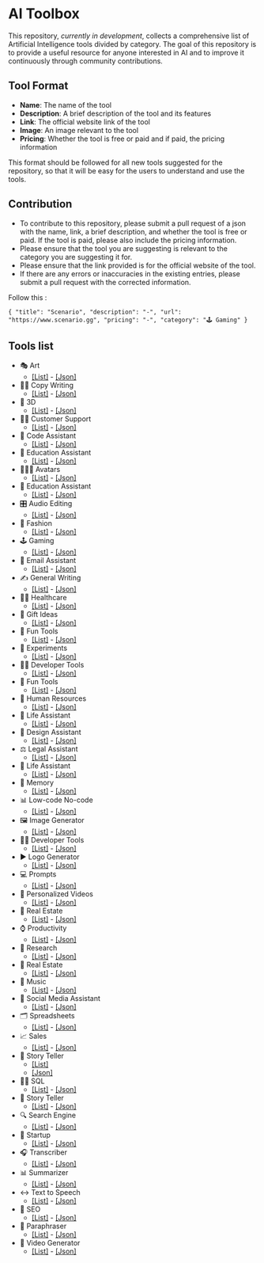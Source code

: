 # AI Toolbox


This repository, *currently in development*, collects a comprehensive list of Artificial Intelligence tools divided by category. The goal of this repository is to provide a useful resource for anyone interested in AI and to improve it continuously through community contributions.



## Tool Format

- **Name**: The name of the tool
- **Description**: A brief description of the tool and its features
- **Link**: The official website link of the tool
- **Image**: An image relevant to the tool
- **Pricing**: Whether the tool is free or paid and if paid, the pricing information

This format should be followed for all new tools suggested for the repository, so that it will be easy for the users to understand and use the tools.

## Contribution

- To contribute to this repository, please submit a pull request of a json with the name, link, a brief description, and whether the tool is free or paid. If the tool is paid, please also include the pricing information.
- Please ensure that the tool you are suggesting is relevant to the category you are suggesting it for.
- Please ensure that the link provided is for the official website of the tool.
- If there are any errors or inaccuracies in the existing entries, please submit a pull request with the corrected information.

Follow this :

`
        {
            "title": "Scenario",
            "description": "-",
            "url": "https://www.scenario.gg",
            "pricing": "-",
            "category": "🕹️ Gaming"
        }
`

## Tools list


- 🎭 Art  
  - [[List]](Categories/🎭%20Art/Art.md)    - [[Json]](Categories/🎭%20Art/json/Art.json)
- ✍🏽 Copy Writing  
  - [[List]](Categories/✍🏽%20Copy%20Writing/Copywriting.md)     - [[Json]](Categories/✍🏽%20Copy%20Writing/json/Copywriting.json)
- 📍 3D  
  - [[List]](Categories/📍%203D/3D.md)     - [[Json]](Categories/📍%203D/json/3D.json)
- 🧑‍💻 Customer Support  
  - [[List]](Categories/🧑‍💻%20Customer%20Support/Customer.md)     - [[Json]](Categories/🧑‍💻%20Customer%20Support/json/Customer.json)
- 🥷 Code Assistant  
  - [[List]](Categories/🥷%20Code%20Assistant/Code.md)     - [[Json]](Categories/🥷%20Code%20Assistant/json/Code.json)
- 🏫 Education Assistant  
  - [[List]](Categories/🏫%20Education%20Assistant/Education.md)     - [[Json]](Categories/🏫%20Education%20Assistant/json/Education.json)
- 🧑‍🤝‍🧑 Avatars  
  - [[List]](Categories/🧑‍🤝‍🧑%20Avatars/Avatars.md)     - [[Json]](Categories/🧑‍🤝‍🧑%20Avatars/json/Avatars.json)
- 🏫 Education Assistant  
  - [[List]](Categories/🏫%20Education%20Assistant/Education.md)     - [[Json]](Categories/🏫%20Education%20Assistant/json/Education.json)
- 🎛️ Audio Editing  
  - [[List]](Categories/🎛️%20Audio%20Editing/Audio.md)     - [[Json]](Categories/🎛️%20Audio%20Editing/json/Audio.json)
- 👜 Fashion  
  - [[List]](Categories/👜%20Fashion/Fashion.md)     - [[Json]](Categories/👜%20Fashion/json/Fashion.json)
- 🕹️ Gaming  
  - [[List]](Categories/🕹️%20Gaming/Gaming.md)     - [[Json]](Categories/🕹️%20Gaming/json/Gaming.json)
- 📧 Email Assistant  
  - [[List]](Categories/📧%20Email%20Assistant/Email.md)     - [[Json]](Categories/📧%20Email%20Assistant/json/Email.json)
- ✍️ General Writing  
  - [[List]](Categories/✍️%20General%20Writing/General.md)     - [[Json]](Categories/✍️%20General%20Writing/json/General.json)
- 🧑‍⚕️ Healthcare  
  - [[List]](Categories/🧑‍⚕️%20Healthcare/Healthcare.md)     - [[Json]](Categories/🧑‍⚕️%20Healthcare/json/Healthcare.json)
- 🎁 Gift Ideas  
  - [[List]](Categories/🎁%20Gift%20Ideas/Gift.md)     - [[Json]](Categories/🎁%20Gift%20Ideas/json/Gift.json)
- 👻 Fun Tools  
  - [[List]](Categories/👻%20Fun%20Tools/Fun.md)     - [[Json]](Categories/👻%20Fun%20Tools/json/Fun.json)
- 🥼 Experiments  
  - [[List]](Categories/🥼%20Experiments/Experiments.md)     - [[Json]](Categories/🥼%20Experiments/json/Experiments.json)
- 🧑‍💻 Developer Tools  
  - [[List]](Categories/🧑‍💻%20Developer%20Tools/Developer.md)     - [[Json]](Categories/🧑‍💻%20Developer%20Tools/json/Developer.json)
- 👻 Fun Tools  
  - [[List]](Categories/👻%20Fun%20Tools/Fun.md)     - [[Json]](Categories/👻%20Fun%20Tools/json/Fun.json)
- 💼 Human Resources  
  - [[List]](Categories/💼%20Human%20Resources/Human.md)     - [[Json]](Categories/💼%20Human%20Resources/json/Human.json)
- 🧬 Life Assistant  
  - [[List]](Categories/🧬%20Life%20Assistant/Life.md)     - [[Json]](Categories/🧬%20Life%20Assistant/json/Life.json)
- 🎨 Design Assistant  
  - [[List]](Categories/🎨%20Design%20Assistant/Design.md)     - [[Json]](Categories/🎨%20Design%20Assistant/json/Design.json)
- ⚖️ Legal Assistant  
  - [[List]](Categories/⚖️%20Legal%20Assistant/Legal.md)     - [[Json]](Categories/⚖️%20Legal%20Assistant/json/Legal.json)
- 🧬 Life Assistant  
  - [[List]](Categories/🧬%20Life%20Assistant/Life.md)     - [[Json]](Categories/🧬%20Life%20Assistant/json/Life.json)
- 🧠 Memory  
  - [[List]](Categories/🧠%20Memory/Memory.md)     - [[Json]](Categories/🧠%20Memory/json/Memory.json)
- 📊 Low-code No-code  
  - [[List]](Categories/📊%20Low-code%20No-code/Low-code.md)     - [[Json]](Categories/📊%20Low-code%20No-code/json/Low-code.json)
- 🖼️ Image Generator  
  - [[List]](Categories/🖼️%20Image%20Generator/Image.md)     - [[Json]](Categories/🖼️%20Image%20Generator/json/Image.json)
- 🧑‍💻 Developer Tools  
  - [[List]](Categories/🧑‍💻%20Developer%20Tools/Developer.md)     - [[Json]](Categories/🧑‍💻%20Developer%20Tools/json/Developer.json)
- ▶️ Logo Generator  
  - [[List]](Categories/▶️%20Logo%20Generator/Logo.md)     - [[Json]](Categories/▶️%20Logo%20Generator/json/Logo.json)
- 💻 Prompts  
  - [[List]](Categories/💻%20Prompts/Prompts.md)     - [[Json]](Categories/💻%20Prompts/json/Prompts.json)
- 📼 Personalized Videos  
  - [[List]](Categories/📼%20Personalized%20Videos/Personalized.md)     - [[Json]](Categories/📼%20Personalized%20Videos/json/Personalized.json)
- 🏡 Real Estate  
  - [[List]](Categories/🏡%20Real%20Estate/Real.md)     - [[Json]](Categories/🏡%20Real%20Estate/json/Real.json)
- ⌚ Productivity  
  - [[List]](Categories/⌚%20Productivity/Productivity.md)     - [[Json]](Categories/⌚%20Productivity/json/Productivity.json)
- 🔬 Research  
  - [[List]](Categories/🔬%20Research/Research.md)     - [[Json]](Categories/🔬%20Research/json/Research.json)
- 🏡 Real Estate  
  - [[List]](Categories/🏡%20Real%20Estate/Real.md)     - [[Json]](Categories/🏡%20Real%20Estate/json/Real.json)
- 🎵 Music  
  - [[List]](Categories/🎵%20Music/Music.md)     - [[Json]](Categories/🎵%20Music/json/Music.json)
- 🍒 Social Media Assistant  
  - [[List]](Categories/🍒%20Social%20Media%20Assistant/Social.md)     - [[Json]](Categories/🍒%20Social%20Media%20Assistant/json/Social.json)
- 🗂️ Spreadsheets  
  - [[List]](Categories/🗂️%20Spreadsheets/Spreadsheets.md)     - [[Json]](Categories/🗂️vSpreadsheets/json/Spreadsheets.json)
- 📈 Sales  
  - [[List]](Categories/📈%20Sales/Sales.md)     - [[Json]](Categories/📈%20Sales/json/Sales.json)
- 📖 Story Teller
  - [[List]](Categories/📖%20Story%20Teller/Teller.md)
  - [[Json]](Categories/📖%20Story%20Teller/json/Teller.json)
- 🤵‍♀️ SQL  
  - [[List]](Categories/🤵‍♀️%20SQL/SQL.md)     - [[Json]](Categories/🤵‍♀️%20SQL/json/SQL.json)
- 📖 Story Teller  
  - [[List]](Categories/📖%20Story%20Teller/Teller.md)     - [[Json]](Categories/📖%20Story%20Teller/json/Teller.json)
- 🔍 Search Engine  
  - [[List]](Categories/🔍%20Search%20Engine/Search.md)     - [[Json]](Categories/🔍%20Search%20Engine/json/Search.json)
- 🦄 Startup  
  - [[List]](Categories/🦄%20Startup/Startup.md)     - [[Json]](Categories/🦄%20Startup/json/Startup.json)
- 🎧 Transcriber  
  - [[List]](Categories/🎧%20Transcriber/Transcriber.md)     - [[Json]](Categories/🎧%20Transcriber/json/Transcriber.json)
- 📊 Summarizer  
  - [[List]](Categories/📊%20Summarizer/Summarizer.md)     - [[Json]](Categories/📊%20Summarizer/json/Summarizer.json)
- ↔️ Text to Speech  
  - [[List]](Categories/↔️%20Text%20to%20Speech/Text.md)     - [[Json]](Categories/↔️%20Text%20to%20Speech/json/Text.json)
- 🤔 SEO  
  - [[List]](Categories/🤔%20SEO/SEO.md)     - [[Json]](Categories/🤔%20SEO/json/SEO.json)
- 📃 Paraphraser  
  - [[List]](Categories/📃%20Paraphraser/Paraphraser.md)     - [[Json]](Categories/📃%20Paraphraser/json/Paraphraser.json)
- 📼 Video Generator  
  - [[List]](Categories/📼%20Video%20Generator/Video.md)     - [[Json]](Categories/📼Video%20Generator/json/Video.json)








